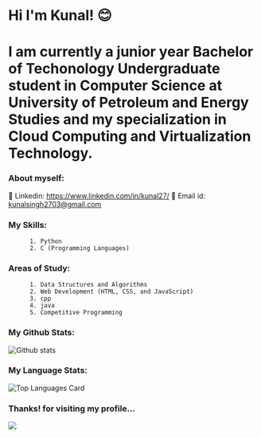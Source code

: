 #  Hi  I'm  Kunal! 😊

# I am currently a junior year Bachelor of Techonology Undergraduate student in Computer Science at University of Petroleum and Energy Studies and my specialization in Cloud Computing and Virtualization Technology.

### About myself:


🔘 Linkedin: https://www.linkedin.com/in/kunal27/
🔘 Email id: kunalsingh2703@gmail.com

### My Skills:
          1. Python
          2. C (Programming Languages)
          
### Areas of Study:
          1. Data Structures and Algorithms
          2. Web Development (HTML, CSS, and JavaScript)
          3. cpp
          4. java
          5. Competitive Programming
          

### My Github Stats:
![Github stats](https://github-readme-stats.vercel.app/api?username=Kunal2703&theme=highcontrast&show_icons=true&count_private=true)

### My Language Stats:
![Top Languages Card](https://github-readme-stats.vercel.app/api/top-langs/?username=Kunal2703)

### Thanks! for visiting my profile...
![](https://komarev.com/ghpvc/?username=Kunal2703&color=brightgreen)

